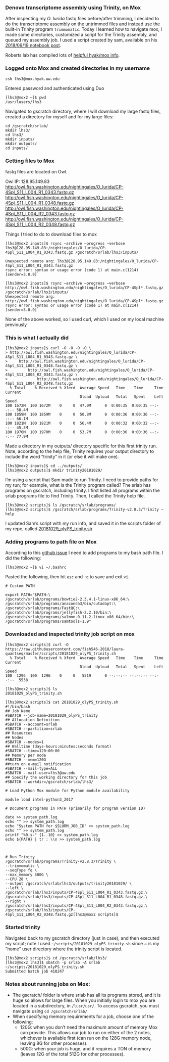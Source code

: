 ### Denovo transcriptome assembly using Trinity, on Mox

After inspecting my _O. lurida_ fastq files before/after trimming, I decided to do the transcriptome assembly on the untrimmed files and instead use the built-in Trinity program `trimmomatic`.  Today I learned how to navigate mox, I made some directories, customized a script for the Trinity assembly, and queued my assembly job.  I used a script created by sam, available on his [2018/09/19 notebook post](http://onsnetwork.org/kubu4/2018/09/19/transcriptome-assembly-olympia-oyster-rnaseq-data-with-trinity/).  

Roberts lab has compiled lots of [helpful hyak/mox info](https://github.com/RobertsLab/hyak_mox). 

### Logged onto Mox and created directories in my username 
`ssh lhs3@mox.hyak.uw.edu` 

Entered  password and authenticated using Duo 

	[lhs3@mox2 ~]$ pwd
	/usr/lusers/lhs3

Navigated to gscratch directory, where I will download my large fastq files, created a directory for myself and for my large files: 

	cd /gscratch/srlab/ 
	mkdir lhs3/
	cd lhs3/
	mkdir inputs/
	mkdir outputs/
	cd inputs/

### Getting files to Mox 

fastq files are located on Owl. 

Owl IP: 128.95.149.83  
http://owl.fish.washington.edu/nightingales/O_lurida/CP-4Spl_S11_L004_R1_0343.fastq.gz
http://owl.fish.washington.edu/nightingales/O_lurida/CP-4Spl_S11_L004_R1_0348.fastq.gz
http://owl.fish.washington.edu/nightingales/O_lurida/CP-4Spl_S11_L004_R2_0343.fastq.gz
http://owl.fish.washington.edu/nightingales/O_lurida/CP-4Spl_S11_L004_R2_0348.fastq.gz

Things I tried to do to download files to mox 

	[lhs3@mox2 inputs]$ rsync —archive —progress —verbose lhs3@128.95.149.83:/nightingales/O_lurida/CP-4Spl_S11_L004_R1_0343.fastq.gz /gscratch/srlab/lhs3/inputs/

	Unexpected remote arg: lhs3@128.95.149.83:/nightingales/O_lurida/CP-4Spl_S11_L004_R1_0343.fastq.gz
	rsync error: syntax or usage error (code 1) at main.c(1214) [sender=3.0.9]

	[lhs3@mox2 inputs]$ rsync —archive —progress —verbose http://owl.fish.washington.edu/nightingales/O_lurida/CP-4Spl*.fastq.gz /gscratch/srlab/lhs3/inputs/
	Unexpected remote arg: http://owl.fish.washington.edu/nightingales/O_lurida/CP-4Spl*.fastq.gz
	rsync error: syntax or usage error (code 1) at main.c(1214) [sender=3.0.9]

None of the above worked, so I used curl, which I used on my local machine previously  

### This is what I actually did 

	[lhs3@mox2 inputs]$ curl -O -O -O -O \
	> http://owl.fish.washington.edu/nightingales/O_lurida/CP-4Spl_S11_L004_R1_0343.fastq.gz \
	>     http://owl.fish.washington.edu/nightingales/O_lurida/CP-4Spl_S11_L004_R1_0348.fastq.gz \
	>         http://owl.fish.washington.edu/nightingales/O_lurida/CP-4Spl_S11_L004_R2_0343.fastq.gz \
	>             http://owl.fish.washington.edu/nightingales/O_lurida/CP-4Spl_S11_L004_R2_0348.fastq.gz
	  % Total    % Received % Xferd  Average Speed   Time    Time     Time  Current
	                                 Dload  Upload   Total   Spent    Left  Speed
	100 1672M  100 1672M    0     0  47.0M      0  0:00:35  0:00:35 --:--:-- 58.4M
	100 1859M  100 1859M    0     0  50.8M      0  0:00:36  0:00:36 --:--:-- 66.1M
	100 1821M  100 1821M    0     0  56.4M      0  0:00:32  0:00:32 --:--:-- 45.3M
	100 1970M  100 1970M    0     0  53.7M      0  0:00:36  0:00:36 --:--:-- 77.9M

Made a directory in my outputs/ directory specific for this first trinity run. Note, according to the help file, Trinity requires your output directory to include the word “trinity” in it (or else it will make one). 

	[lhs3@mox2 inputs]$ cd ../outputs/
	[lhs3@mox2 outputs]$ mkdir trinity20181029/

I’m using a script that Sam made to run Trinity. I need to provide paths for my run; for example, what is the Trinity program called? The srlab has programs on gscratch, including trinity. I first listed all programs within the srlab programs file to find Trinity. Then, I called the Trinity help file. 

	[lhs3@mox2 scripts]$ ls /gscratch/srlab/programs/
	[lhs3@mox2 scripts]$ /gscratch/srlab/programs/Trinity-v2.8.3/Trinity —help 

I updated Sam’s script with my run info, and saved it in the scripts folder of my repo, called [20181029_olyPS_trinity.sh](https://raw.githubusercontent.com/fish546-2018/laura-quantseq/master/scripts/20181029_olyPS_trinity.sh) 

### Adding programs to path file on Mox 
According to this [github issue]() I need to add programs to my bash path file. I did the following: 

	[lhs3@mox2 ~]$ vi ~/.bashrc
	
Pasted the following, then hit `esc` and `:q` to save and exit `vi`.

	# Custom PATH

	export PATH="$PATH:\
	/gscratch/srlab/programs/bowtie2-2.3.4.1-linux-x86_64:\
	/gscratch/srlab/programs/anaconda3/bin/cutadapt:\
	/gscratch/srlab/programs/FastQC:\
	/gscratch/srlab/programs/jellyfish-2.2.10/bin:\
	/gscratch/srlab/programs/salmon-0.11.2-linux_x86_64/bin:\
	/gscratch/srlab/programs/samtools-1.9"

### Downloaded and inspected trinity job script on mox 

	
	[lhs3@mox2 scripts]$ curl -O https://raw.githubusercontent.com/fish546-2018/laura-quantseq/master/scripts/20181029_olyPS_trinity.sh
	  % Total    % Received % Xferd  Average Speed   Time    Time     Time  Current
	                                 Dload  Upload   Total   Spent    Left  Speed
	100  1296  100  1296    0     0   5519      0 --:--:-- --:--:-- --:--:--  5538

	[lhs3@mox2 scripts]$ ls
	20181029_olyPS_trinity.sh

	[lhs3@mox2 scripts]$ cat 20181029_olyPS_trinity.sh 
	#!/bin/bash
	## Job Name
	#SBATCH --job-name=20181029_olyPS_trinity
	## Allocation Definition 
	#SBATCH --account=srlab
	#SBATCH --partition=srlab
	## Resources
	## Nodes
	#SBATCH --nodes=1
	## Walltime (days-hours:minutes:seconds format)
	#SBATCH --time=120:00:00
	## Memory per node
	#SBATCH --mem=120G
	##turn on e-mail notification
	#SBATCH --mail-type=ALL
	#SBATCH --mail-user=lhs3@uw.edu
	## Specify the working directory for this job
	#SBATCH --workdir=/gscratch/srlab/lhs3/
	
	# Load Python Mox module for Python module availability
	
	module load intel-python3_2017
	
	# Document programs in PATH (primarily for program version ID)
	
	date >> system_path.log
	echo "" >> system_path.log
	echo "System PATH for $SLURM_JOB_ID" >> system_path.log
	echo "" >> system_path.log
	printf "%0.s-" {1..10} >> system_path.log
	echo ${PATH} | tr : \\n >> system_path.log
	
	
	
	# Run Trinity
	/gscratch/srlab/programs/Trinity-v2.8.3/Trinity \
	--trimmomatic \
	--seqType fq \
	--max_memory 500G \
	--CPU 28 \
	--output /gscratch/srlab/lhs3/outputs/trinity20181029/ \
	--left \
	/gscratch/srlab/lhs3/inputs/CP-4Spl_S11_L004_R1_0343.fastq.gz,\
	/gscratch/srlab/lhs3/inputs/CP-4Spl_S11_L004_R1_0348.fastq.gz,\
	--right \
	/gscratch/srlab/lhs3/inputs/CP-4Spl_S11_L004_R2_0343.fastq.gz,\
	/gscratch/srlab/lhs3/inputs/CP-4Spl_S11_L004_R2_0348.fastq.gz[lhs3@mox2 scripts]$ 
	
### Started trinity 
Navigated back to my gscratch directory (just in case), and then executed my script; note I used `~/scripts/20181029_olyPS_trinity.sh` since ~ is my "home" user directory where the trinity script is located. 

	[lhs3@mox2 scripts]$ cd /gscratch/srlab/lhs3/
	[lhs3@mox2 lhs3]$ sbatch -p srlab -A srlab ~/scripts/20181029_olyPS_trinity.sh
	Submitted batch job 410247


### Notes about running jobs on Mox: 
  * The gscratch/ folder is where srlab has all its programs stored, and it is huge so allows for large files. When you initially login to mox you are located in a subdirectory, in `/lusr/usr/`. To access gscratch, you must navigate using `cd /gscratch/srlab/`
  * When specifying memory requirements for a job, choose one of the following:  
    * 120G: when you don’t need the maximum amount of memory Mox can provide. This allows our job to run on either of the 2 notes, whichever is available first (can run on the 128G memory node, leaving 8G for other processes).   
    * 500G: when your job is huge, and it requires a TON of memory (leaves 12G of the total 512G for other processes). 

